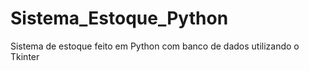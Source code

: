 # Sistema_Estoque_Python
Sistema de estoque feito em Python com banco de dados utilizando o Tkinter
